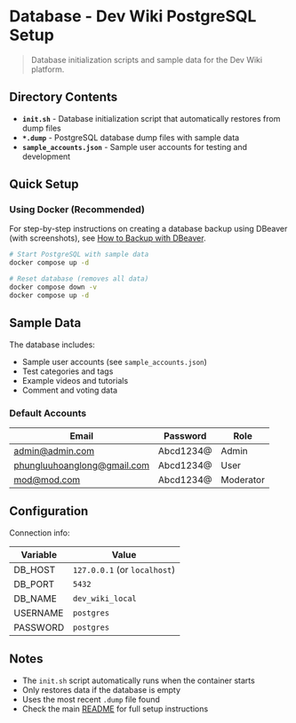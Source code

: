 # Database - Dev Wiki PostgreSQL Setup

> Database initialization scripts and sample data for the Dev Wiki platform.

## Directory Contents

- **`init.sh`** - Database initialization script that automatically restores from dump files
- **`*.dump`** - PostgreSQL database dump files with sample data
- **`sample_accounts.json`** - Sample user accounts for testing and development

## Quick Setup

### Using Docker (Recommended)

For step-by-step instructions on creating a database backup using DBeaver (with screenshots), see [How to Backup with DBeaver](./BACKUP_DUMP_DBEAVER.md).

```bash
# Start PostgreSQL with sample data
docker compose up -d

# Reset database (removes all data)
docker compose down -v
docker compose up -d
```

## Sample Data

The database includes:

- Sample user accounts (see `sample_accounts.json`)
- Test categories and tags
- Example videos and tutorials
- Comment and voting data

### Default Accounts

| Email                       | Password  | Role      |
| --------------------------- | --------- | --------- |
| admin@admin.com             | Abcd1234@ | Admin     |
| phungluuhoanglong@gmail.com | Abcd1234@ | User      |
| mod@mod.com                 | Abcd1234@ | Moderator |

## Configuration

Connection info:

| Variable | Value                        |
| -------- | ---------------------------- |
| DB_HOST  | `127.0.0.1` (or `localhost`) |
| DB_PORT  | `5432`                       |
| DB_NAME  | `dev_wiki_local`             |
| USERNAME | `postgres`                   |
| PASSWORD | `postgres`                   |

## Notes

- The `init.sh` script automatically runs when the container starts
- Only restores data if the database is empty
- Uses the most recent `.dump` file found
- Check the main [README](../../README.md) for full setup instructions
